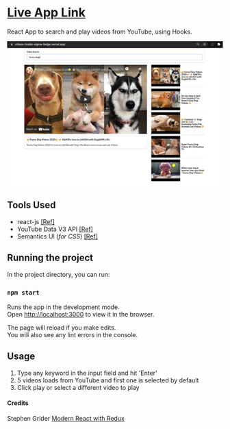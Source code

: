 # [Live App Link](https://videos-hooks-sigma-beige.vercel.app/)

React App to search and play videos from YouTube, using Hooks.

![simple-youtube](public/simple-youtube.png)

## Tools Used

- react-js [[Ref]](https://reactjs.org/docs/getting-started.html)
- YouTube Data V3 API [[Ref]](https://developers.google.com/youtube/v3/docs/search/list)
- Semantics UI (_for CSS_) [[Ref]](https://semantic-ui.com/introduction/getting-started.html)

## Running the project

In the project directory, you can run:

### `npm start`

Runs the app in the development mode.\
Open [http://localhost:3000](http://localhost:3000) to view it in the browser.

The page will reload if you make edits.\
You will also see any lint errors in the console.

## Usage

1. Type any keyword in the input field and hit 'Enter'
2. 5 videos loads from YouTube and first one is selected by default
3. Click play or select a different video to play

#### Credits

Stephen Grider [Modern React with Redux](https://www.udemy.com/course/react-redux/)
